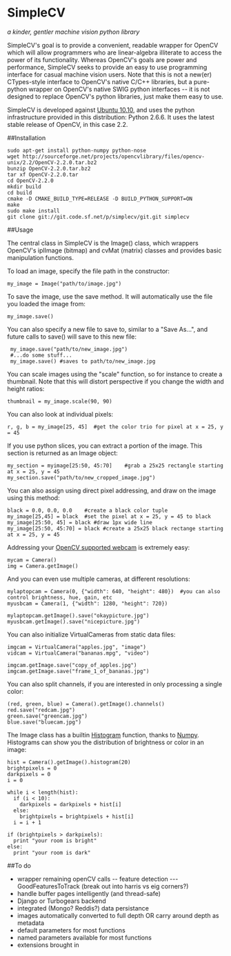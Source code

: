 SimpleCV
================================================================================

_a kinder, gentler machine vision python library_

SimpleCV's goal is to provide a convenient, readable wrapper for OpenCV which will allow programmers who are linear-algebra illiterate to access the power of its functionality.  Whereas OpenCV's goals are power and performance, SimpleCV seeks to provide an easy to use programming interface for casual machine vision users.  Note that this is not a new(er) CTypes-style interface to OpenCV's native C/C++ libraries, but a pure-python wrapper on OpenCV's native SWIG python interfaces -- it is not designed to replace OpenCV's python libraries, just make them easy to use.

SimpleCV is developed against [Ubuntu 10.10](http://ubuntu.com), and uses the python infrastructure provided in this distribution: Python 2.6.6.  It uses the latest stable release of OpenCV, in this case 2.2.

##Installation

    sudo apt-get install python-numpy python-nose
    wget http://sourceforge.net/projects/opencvlibrary/files/opencv-unix/2.2/OpenCV-2.2.0.tar.bz2
    bunzip OpenCV-2.2.0.tar.bz2
    tar xf OpenCV-2.2.0.tar
    cd OpenCV-2.2.0
    mkdir build
    cd build
    cmake -D CMAKE_BUILD_TYPE=RELEASE -D BUILD_PYTHON_SUPPORT=ON
    make
    sudo make install
    git clone git://git.code.sf.net/p/simplecv/git.git simplecv 

##Usage

The central class in SimpleCV is the Image() class, which wrappers OpenCV's iplImage (bitmap) and cvMat (matrix) classes and provides basic manipulation functions.

To load an image, specify the file path in the constructor:

    my_image = Image("path/to/image.jpg")

To save the image, use the save method.  It will automatically use the file you loaded the image from:

    my_image.save()

You can also specify a new file to save to, similar to a "Save As...", and future calls to save() will save to this new file:

     my_image.save("path/to/new_image.jpg")
     #...do some stuff...
     my_image.save() #saves to path/to/new_image.jpg

You can scale images using the "scale" function, so for instance to create a thumbnail.  Note that this will distort perspective if you change the width and height ratios:

    thumbnail = my_image.scale(90, 90)

You can also look at individual pixels:

    r, g, b = my_image[25, 45]  #get the color trio for pixel at x = 25, y = 45

If you use python slices, you can extract a portion of the image.  This section is returned as an Image object:

    my_section = myimage[25:50, 45:70]    #grab a 25x25 rectangle starting at x = 25, y = 45
    my_section.save("path/to/new_cropped_image.jpg")

You can also assign using direct pixel addressing, and draw on the image using this method:

    black = 0.0, 0.0, 0.0    #create a black color tuple
    my_image[25,45] = black  #set the pixel at x = 25, y = 45 to black
    my_image[25:50, 45] = black #draw 1px wide line
    my_image[25:50, 45:70] = black #create a 25x25 black rectange starting at x = 25, y = 45 

Addressing your [OpenCV supported webcam](http://opencv.willowgarage.com/wiki/Welcome/OS) is extremely easy:

    mycam = Camera()
    img = Camera.getImage()

And you can even use multiple cameras, at different resolutions:

    mylaptopcam = Camera(0, {"width": 640, "height": 480})  #you can also control brightness, hue, gain, etc 
    myusbcam = Camera(1, {"width": 1280, "height": 720})

    mylaptopcam.getImage().save("okaypicture.jpg")
    myusbcam.getImage().save("nicepicture.jpg")

You can also initialize VirtualCameras from static data files:

    imgcam = VirtualCamera("apples.jpg", "image")
    vidcam = VirtualCamera("bananas.mpg", "video")

    imgcam.getImage.save("copy_of_apples.jpg")
    imgcam.getImage.save("frame_1_of_bananas.jpg")


You can also split channels, if you are interested in only processing a single color:

    (red, green, blue) = Camera().getImage().channels()
    red.save("redcam.jpg")
    green.save("greencam.jpg")
    blue.save("bluecam.jpg")

The Image class has a builtin [Histogram](http://en.wikipedia.org/wiki/Image_histogram) function, thanks to [Numpy](http://numpy.scipy.org/).  Histograms can show you the distribution of brightness or color in an image:

    hist = Camera().getImage().histogram(20)
    brightpixels = 0
    darkpixels = 0
    i = 0

    while i < length(hist):
      if (i < 10):
        darkpixels = darkpixels + hist[i]
      else:
        brightpixels = brightpixels + hist[i]
      i = i + 1

    if (brightpixels > darkpixels):
      print "your room is bright"
    else:
      print "your room is dark"


##To do

- wrapper remaining openCV calls 
-- feature detection
--- GoodFeaturesToTrack (break out into harris vs eig corners?)
- handle buffer pages intelligently (and thread-safe)
- Django or Turbogears backend
- integrated (Mongo? Reddis?) data persistance
- images automatically converted to full depth OR carry around depth as metadata
- default parameters for most functions
- named parameters available for most functions
- extensions brought in
